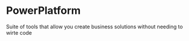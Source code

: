 # PowerPlatform
Suite of tools that allow you create business solutions without needing to wirte code
